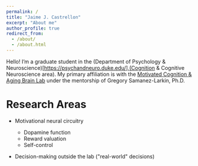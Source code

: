 ```yaml
---
permalink: /
title: "Jaime J. Castrellon"
excerpt: "About me"
author_profile: true
redirect_from:
  - /about/
  - /about.html
---
```


Hello! I’m a graduate student in the (Department of Psychology & Neuroscience)[https://psychandneuro.duke.edu/],(Cognition & Cognitive Neuroscience area). My primary affiliation is with the [Motivated Cognition & Aging Brain Lab](https://www.mcablab.science/) under the mentorship of Gregory Samanez-Larkin, Ph.D.

Research Areas
======
- Motivational neural circuitry
  - Dopamine function
  - Reward valuation
  - Self-control
  
- Decision-making outside the lab ("real-world" decisions)

